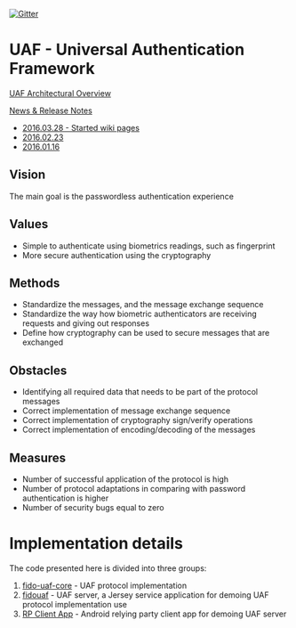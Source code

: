 [![Gitter](https://badges.gitter.im/Join%20Chat.svg)](https://gitter.im/eBay/UAF)
# UAF - Universal Authentication Framework

[UAF Architectural Overview](https://fidoalliance.org/wp-content/uploads/html/fido-uaf-overview-v1.0-ps-20141208.html)

[News & Release Notes](RELEASE.md)
- [2016.03.28 - Started wiki pages](https://github.com/eBay/UAF/wiki)
- [2016.02.23](https://github.com/eBay/UAF/blob/master/RELEASE.md#20160223)
- [2016.01.16](https://github.com/eBay/UAF/blob/master/RELEASE.md#20160116)

## Vision
The main goal is the passwordless authentication experience

## Values
- Simple to authenticate using biometrics readings, such as fingerprint
- More secure authentication using the cryptography

## Methods
- Standardize the messages, and the message exchange sequence
- Standardize the way how biometric authenticators are receiving requests and giving out responses
- Define how cryptography can be used to secure messages that are exchanged

## Obstacles
- Identifying all required data that needs to be part of the protocol messages
- Correct implementation of message exchange sequence
- Correct implementation of cryptography sign/verify operations
- Correct implementation of encoding/decoding of the messages

## Measures
- Number of successful application of the protocol is high
- Number of protocol adaptations in comparing with password authentication is higher
- Number of security bugs equal to zero

# Implementation details
The code presented here is divided into three groups:

1. [fido-uaf-core](fido-uaf-core/README.md) - UAF protocol implementation
2. [fidouaf](fidouaf/README.md) - UAF server, a Jersey service application for demoing UAF protocol implementation use
3. [RP Client App](fidouafclient) - Android relying party client app for demoing UAF server
